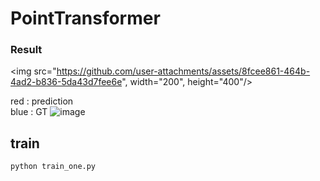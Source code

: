 # PointTransformer


### Result
<img src="https://github.com/user-attachments/assets/8fcee861-464b-4ad2-b836-5da43d7fee6e", width="200", height="400"/>

red : prediction \
blue : GT
![image](https://github.com/user-attachments/assets/dc138420-9fe0-40a1-b383-05e2b004b7d8)


## train
```bash
python train_one.py
```
